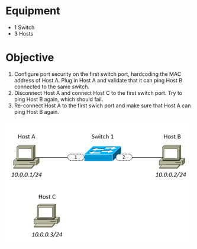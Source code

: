 # Equipment

* 1 Switch
* 3 Hosts

# Objective
1. Configure port security on the first switch port, hardcoding the MAC address of Host A. Plug in Host A and validate that it can ping Host B connected to the same switch.
2. Disconnect Host A and connect Host C to the first switch port. Try to ping Host B again, which should fail.
3. Re-connect Host A to the first swich port and make sure that Host A can ping Host B again.

![alt text](https://github.com/marcusit/CiscoLabs/raw/master/CCNA/Port-Security-01/Diagram01.png)
